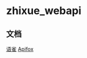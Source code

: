 # zhixue_webapi

## 文档
[语雀](https://www.yuque.com/immoses/ns0n2t/vobe8g)
[Apifox](https://www.apifox.cn/apidoc/shared-87be9a7f-9724-4b03-97a6-94f5905cc8e4)
